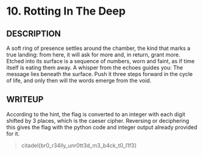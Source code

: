 # 10. Rotting In The Deep

  ## DESCRIPTION
  A soft ring of presence settles around the chamber, the kind that marks a true landing: from here, it will ask for more and, in return, grant more. Etched into its surface is a sequence of numbers, worn and faint, as if time itself is eating them away. A whisper from the echoes guides you:
  The message lies beneath the surface. Push it three steps forward in the cycle of life, and only then will the words emerge from the void.

  ## WRITEUP
  According to the hint, the flag is converted to an integer with each digit shifted by 3 places, which is the caeser cipher. Reversing or deciphering this gives the flag with the python code and integer output already provided for it.
 >citadel{br0_r34lly_unr0tt3d_m3_b4ck_t0_l1f3}